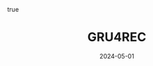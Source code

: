---
order: 12
title: GRU4REC
date: 2024-05-01
categories: [Research Interest, Recommender System]
tags: [Paper Review, Data Mining, Recommender System, Sequential Recommender System, Deep Learning, RNN]
math: true
description: >-
    <ul type="square">
    <li><strong>Title</strong>: <a href=" https://doi.org/10.48550/arXiv.1511.06939"><code>Session-based Recommendations with Recurrent Neural Networks</code></a></li>
    <li><strong>Published</strong>: <em>2016</em></li>
    <li><strong>Data Set</strong>: <a href="https://www.kaggle.com/code/danofer/2015-recsys-challenge-starter"><code>RecSys Challenge 2015</code></a></li>
    </ul>
image:
    path: /_post_refer_img/RecommenderSystem/Thumbnail.jpg
---